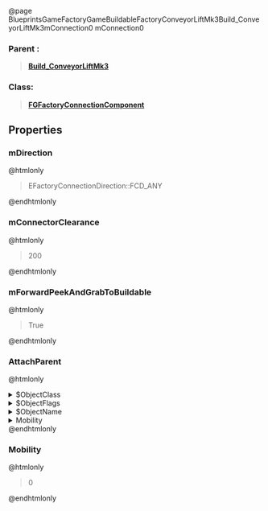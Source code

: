 @page BlueprintsGameFactoryGameBuildableFactoryConveyorLiftMk3Build_ConveyorLiftMk3mConnection0 mConnection0
### Parent :
<b><a href="_blueprints_game_factory_game_buildable_factory_conveyor_lift_mk3_build__conveyor_lift_mk3.html"><blockquote>Build_ConveyorLiftMk3</blockquote></a></b>
### Class:
<b><a href="_class_script_f_g_factory_connection_component.html"><blockquote>FGFactoryConnectionComponent</blockquote></a></b>
## Properties
### mDirection
@htmlonly
<blockquote>EFactoryConnectionDirection::FCD_ANY</blockquote>
@endhtmlonly

### mConnectorClearance
@htmlonly
<blockquote>200</blockquote>
@endhtmlonly

### mForwardPeekAndGrabToBuildable
@htmlonly
<blockquote>True</blockquote>
@endhtmlonly

### AttachParent
@htmlonly
<details>
 <summary>$ObjectClass</summary>
<b><a href="_class_script_scene_component.html"><blockquote>SceneComponent</blockquote></a></b>
</details>
<details>
 <summary>$ObjectFlags</summary>
<blockquote>2883617</blockquote>
</details>
<details>
 <summary>$ObjectName</summary>
<blockquote>RootComponent</blockquote>
</details>
<details>
 <summary>Mobility</summary>
<blockquote>0</blockquote>
</details>
@endhtmlonly

### Mobility
@htmlonly
<blockquote>0</blockquote>
@endhtmlonly

